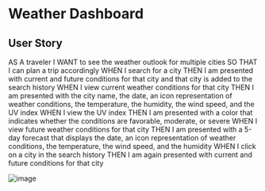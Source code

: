 # Weather Dashboard

## User Story

AS A traveler
I WANT to see the weather outlook for multiple cities
SO THAT I can plan a trip accordingly
WHEN I search for a city
THEN I am presented with current and future conditions for that city and that city is added to the search history
WHEN I view current weather conditions for that city
THEN I am presented with the city name, the date, an icon representation of weather conditions, the temperature, the humidity, the wind speed, and the UV index
WHEN I view the UV index
THEN I am presented with a color that indicates whether the conditions are favorable, moderate, or severe
WHEN I view future weather conditions for that city
THEN I am presented with a 5-day forecast that displays the date, an icon representation of weather conditions, the temperature, the wind speed, and the humidity
WHEN I click on a city in the search history
THEN I am again presented with current and future conditions for that city


![image](https://user-images.githubusercontent.com/94266004/178884285-944e5ad7-1528-43d3-adb7-d2501cc459a8.png)
